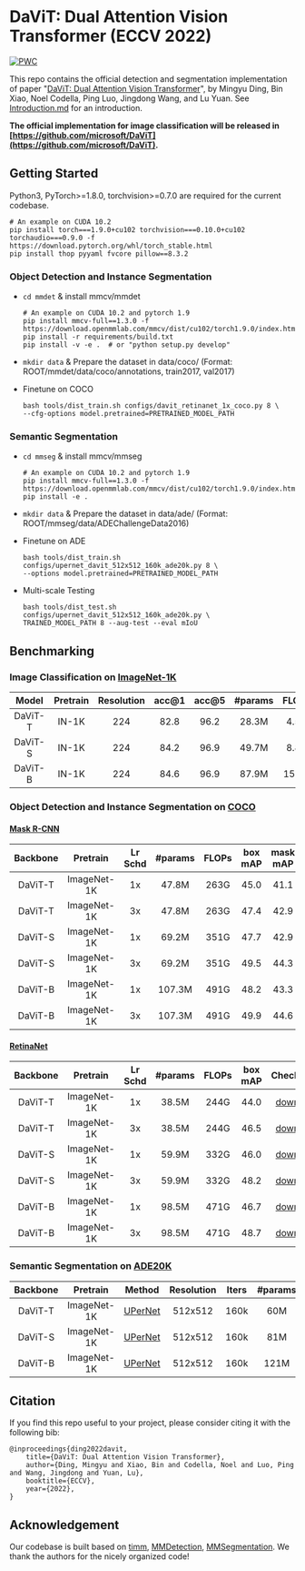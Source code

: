 # DaViT: Dual Attention Vision Transformer (ECCV 2022)

[![PWC](https://img.shields.io/endpoint.svg?url=https://paperswithcode.com/badge/davit-dual-attention-vision-transformers/image-classification-on-imagenet)](https://paperswithcode.com/sota/image-classification-on-imagenet?p=davit-dual-attention-vision-transformers)

This repo contains the official detection and segmentation implementation of paper "[DaViT: Dual Attention Vision Transformer](https://arxiv.org/pdf/2204.03645.pdf)", by Mingyu Ding, Bin Xiao, Noel Codella, Ping Luo, Jingdong Wang, and Lu Yuan. See [Introduction.md](./Introduction.md) for an introduction.

**The official implementation for image classification will be released in [https://github.com/microsoft/DaViT](https://github.com/microsoft/DaViT).**


## Getting Started
Python3, PyTorch>=1.8.0, torchvision>=0.7.0 are required for the current codebase.

```shell
# An example on CUDA 10.2
pip install torch===1.9.0+cu102 torchvision===0.10.0+cu102 torchaudio===0.9.0 -f https://download.pytorch.org/whl/torch_stable.html
pip install thop pyyaml fvcore pillow==8.3.2
```

### Object Detection and Instance Segmentation
- `cd mmdet` & install mmcv/mmdet
  ```shell
  # An example on CUDA 10.2 and pytorch 1.9
  pip install mmcv-full==1.3.0 -f https://download.openmmlab.com/mmcv/dist/cu102/torch1.9.0/index.html
  pip install -r requirements/build.txt
  pip install -v -e .  # or "python setup.py develop"
  ```

- `mkdir data` & Prepare the dataset in data/coco/ (Format: ROOT/mmdet/data/coco/annotations, train2017, val2017)
  
- Finetune on COCO
  ```shell
  bash tools/dist_train.sh configs/davit_retinanet_1x_coco.py 8 \
  --cfg-options model.pretrained=PRETRAINED_MODEL_PATH
  ```

### Semantic Segmentation
- `cd mmseg` & install mmcv/mmseg
  ```shell
  # An example on CUDA 10.2 and pytorch 1.9
  pip install mmcv-full==1.3.0 -f https://download.openmmlab.com/mmcv/dist/cu102/torch1.9.0/index.html
  pip install -e .
  ```
  
- `mkdir data` & Prepare the dataset in data/ade/ (Format: ROOT/mmseg/data/ADEChallengeData2016)
  
- Finetune on ADE 
  ```shell
  bash tools/dist_train.sh configs/upernet_davit_512x512_160k_ade20k.py 8 \
  --options model.pretrained=PRETRAINED_MODEL_PATH
  ```

- Multi-scale Testing
  ```shell
  bash tools/dist_test.sh configs/upernet_davit_512x512_160k_ade20k.py \ 
  TRAINED_MODEL_PATH 8 --aug-test --eval mIoU
  ```

## Benchmarking

### Image Classification on [ImageNet-1K](https://www.image-net.org/)

| Model | Pretrain | Resolution | acc@1 | acc@5 | #params | FLOPs | Checkpoint | Log |
| :---: | :---: | :---: | :---: | :---: | :---: | :---: | :---: |:---: |
| DaViT-T | IN-1K | 224 | 82.8 | 96.2 | 28.3M   | 4.5G   | [download](https://drive.google.com/file/d/1RSpi3lxKaloOL5-or20HuG975tbPwxRZ/view?usp=sharing) | [log](https://drive.google.com/file/d/1JL0IoSYdcCG6lGnMAlWxJmiu1mY4c99k/view?usp=sharing) |
| DaViT-S | IN-1K | 224 | 84.2 | 96.9 | 49.7M   | 8.8G   | [download](https://drive.google.com/file/d/1q976ruj45mt0RhO9oxhOo6EP_cmj4ahQ/view?usp=sharing) | [log](https://drive.google.com/file/d/1u8gCY8wvrz1wlYLUhpg0YN6KSFk2UYob/view?usp=sharing) |
| DaViT-B | IN-1K | 224 | 84.6 | 96.9 | 87.9M   | 15.5G  | [download](https://drive.google.com/file/d/1u9sDBEueB-YFuLigvcwf4b2YyA4MIVsZ/view?usp=sharing) | [log](https://drive.google.com/file/d/1gEWbT5uj8dHY0CAoTFueXIt0M9F0OHZ8/view?usp=sharing) |

### Object Detection and Instance Segmentation on [COCO](https://cocodataset.org/#home)

#### [Mask R-CNN](https://openaccess.thecvf.com/content_ICCV_2017/papers/He_Mask_R-CNN_ICCV_2017_paper.pdf)

| Backbone | Pretrain | Lr Schd | #params | FLOPs | box mAP | mask mAP | Checkpoint | Log |
| :---: | :---: | :---: | :---: | :---: | :---: | :---: | :---: | :---: |
| DaViT-T | ImageNet-1K | 1x | 47.8M | 263G | 45.0 | 41.1 | [download](https://drive.google.com/file/d/1kXVQdXmcBN6FNfgL3BO5APNRGHQFZwzB/view?usp=sharing) | [log](https://drive.google.com/file/d/1d6nAd6YBPrDK2eg1-Or7XkUHUJgpkDcG/view?usp=sharing) |
| DaViT-T | ImageNet-1K | 3x | 47.8M | 263G | 47.4 | 42.9 | [download](https://drive.google.com/file/d/1CfqaZ5xzVuK3EFeslwI_RS4sIY6sh6aK/view?usp=sharing) | [log](https://drive.google.com/file/d/1utz3aHVZ7gnnSh3fytAGc8Q195xN2PAw/view?usp=sharing) |
| DaViT-S | ImageNet-1K | 1x | 69.2M | 351G | 47.7 | 42.9 | [download](https://drive.google.com/file/d/1psE7P775kmniHCKFU83gHfpU9skwQ2Jo/view?usp=sharing) | [log](https://drive.google.com/file/d/1MXd6U3UIdcmToNplIK78umnGMLhsVW7I/view?usp=sharing) |
| DaViT-S | ImageNet-1K | 3x | 69.2M | 351G | 49.5 | 44.3 | [download](https://drive.google.com/file/d/1INHzXjLynO5eelmg8f_bgzwylVZUbpI5/view?usp=sharing) | [log](https://drive.google.com/file/d/1tcSwY4ie2nY0VxfGpDT7AHJaG6eX7qR6/view?usp=sharing) |
| DaViT-B | ImageNet-1K | 1x | 107.3M | 491G | 48.2 | 43.3 | [download](https://drive.google.com/file/d/1HyBF8WapjOI78_2U45iOsdJ8zI41sBL4/view?usp=sharing) | [log](https://drive.google.com/file/d/1FfDzOKaZGagH-u7NHy8i2ObOc7xYllcp/view?usp=sharing) |
| DaViT-B | ImageNet-1K | 3x | 107.3M | 491G | 49.9 | 44.6 | [download](https://drive.google.com/file/d/16HTUwAxm3uKXhxzRJADYODDCz-Co_zvM/view?usp=sharing) | [log](https://drive.google.com/file/d/1_dsx83yxGLWFOLhpp9KFU8rJPUUaKjMj/view?usp=sharing) |

#### [RetinaNet](https://openaccess.thecvf.com/content_ICCV_2017/papers/Lin_Focal_Loss_for_ICCV_2017_paper.pdf)

| Backbone | Pretrain | Lr Schd | #params | FLOPs | box mAP | Checkpoint | Log |
| :---: | :---: | :---: | :---: | :---: | :---: | :---: | :---: |
| DaViT-T | ImageNet-1K | 1x | 38.5M | 244G | 44.0 | [download](https://drive.google.com/file/d/1pmmCgek4opgLu4Q3D3rBilgVaCDYGTmi/view?usp=sharing) | [log](https://drive.google.com/file/d/1zcjyfKZPLxl3ADacH5RjXOYGCRF-JVaf/view?usp=sharing) |
| DaViT-T | ImageNet-1K | 3x | 38.5M | 244G | 46.5 | [download](https://drive.google.com/file/d/10reUbHDePMFeQODvAHn856Jjd1eXQgHC/view?usp=sharing) | [log](https://drive.google.com/file/d/1CvLhFqgEHrz_nlplHdUy_4wngtuPuLr8/view?usp=sharing) |
| DaViT-S | ImageNet-1K | 1x | 59.9M | 332G | 46.0 | [download](https://drive.google.com/file/d/1weqNFG5BIJjSPXqEDiGIOzcdxZYGwjcg/view?usp=sharing) | [log](https://drive.google.com/file/d/1n05r49Ggx99MwlcACywGtzAN1bIMotZ9/view?usp=sharing) |
| DaViT-S | ImageNet-1K | 3x | 59.9M | 332G | 48.2 | [download](https://drive.google.com/file/d/1olT5sSTm9cdsHPILtxCJNW_68iVUcU85/view?usp=sharing) | [log](https://drive.google.com/file/d/1nDHNW0uNfDwJGniyxBAf0XuiEQKsx1yr/view?usp=sharing) |
| DaViT-B | ImageNet-1K | 1x | 98.5M | 471G | 46.7 | [download](https://drive.google.com/file/d/14KNYGr_z5c1ZgJXOV_yVu96Uo8Iu7OjR/view?usp=sharing) | [log](https://drive.google.com/file/d/1PoGwMYsj3poEhLMaiIE2B2Vhh8XQULBc/view?usp=sharing) |
| DaViT-B | ImageNet-1K | 3x | 98.5M | 471G | 48.7 | [download](https://drive.google.com/file/d/12dURuwqMMtU_A8SGS47M1Q4QsjN8L1uk/view?usp=sharing) | [log](https://drive.google.com/file/d/1d6nAd6YBPrDK2eg1-Or7XkUHUJgpkDcG/view?usp=sharing) |

### Semantic Segmentation on [ADE20K](https://groups.csail.mit.edu/vision/datasets/ADE20K/)

| Backbone | Pretrain  | Method | Resolution | Iters | #params | FLOPs | mIoU | Checkpoint | Log |
| :---: | :---: | :---: | :---: | :---: | :---: | :---: | :---: | :---: | :---: |
| DaViT-T | ImageNet-1K  | [UPerNet](https://arxiv.org/pdf/1807.10221.pdf) | 512x512 | 160k | 60M  | 940G | 46.3 | [download](https://drive.google.com/file/d/1UHrdthX3N30YkQZz7eBq0gO2uLCYP3r_/view?usp=sharing) | [log](https://drive.google.com/file/d/1VNs7CrKghhl7c-DRx-l8tkTAdVCzABF-/view?usp=sharing) |
| DaViT-S | ImageNet-1K  | [UPerNet](https://arxiv.org/pdf/1807.10221.pdf) | 512x512 | 160k | 81M | 1030G | 48.8 | [download](https://drive.google.com/file/d/1NYR9axwsXR-GccpLWzrGSRv-L3TzDy99/view?usp=sharing) | [log](https://drive.google.com/file/d/1iF36MqZvayBL41tJIo_2A35OCP9uXlhs/view?usp=sharing) |
| DaViT-B | ImageNet-1K  | [UPerNet](https://arxiv.org/pdf/1807.10221.pdf) | 512x512 | 160k | 121M | 1175G | 49.4 | [download](https://drive.google.com/file/d/1-3berKLlmg01IVYUr-3gtcfQ5yZLiO7_/view?usp=sharing) | [log](https://drive.google.com/file/d/1MSMLYbmX2bN9NlNXJmMku0dKVnwKzJPY/view?usp=sharing) |


## Citation

If you find this repo useful to your project, please consider citing it with the following bib:

    @inproceedings{ding2022davit,
        title={DaViT: Dual Attention Vision Transformer}, 
        author={Ding, Mingyu and Xiao, Bin and Codella, Noel and Luo, Ping and Wang, Jingdong and Yuan, Lu},
        booktitle={ECCV},
        year={2022},
    }

## Acknowledgement

Our codebase is built based on [timm](https://github.com/rwightman/pytorch-image-models), [MMDetection](https://github.com/open-mmlab/mmdetection), [MMSegmentation](https://github.com/open-mmlab/mmsegmentation). We thank the authors for the nicely organized code!
